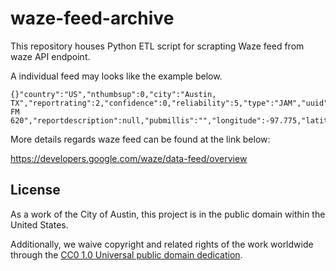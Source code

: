 # waze-feed-archive

This repository houses Python ETL script for scrapting Waze feed from waze API endpoint.

A individual feed may looks like the example below.

```
{}"country":"US","nthumbsup":0,"city":"Austin, TX","reportrating":2,"confidence":0,"reliability":5,"type":"JAM","uuid":"","magvar":86,"subtype":"JAM_HEAVY_TRAFFIC","street":"N FM 620","reportdescription":null,"pubmillis":"","longitude":-97.775,"latitude":30.473734,"roadtype":7}
```

More details regards waze feed can be found at the link below:

https://developers.google.com/waze/data-feed/overview

## License

As a work of the City of Austin, this project is in the public domain within the United States.

Additionally, we waive copyright and related rights of the work worldwide through the [CC0 1.0 Universal public domain dedication](https://creativecommons.org/publicdomain/zero/1.0/).

